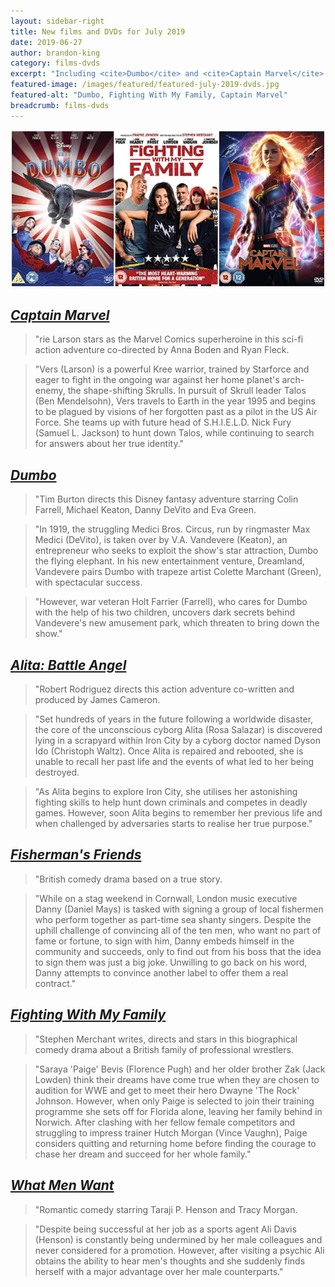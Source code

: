 ```yaml
---
layout: sidebar-right
title: New films and DVDs for July 2019
date: 2019-06-27
author: brandon-king
category: films-dvds
excerpt: "Including <cite>Dumbo</cite> and <cite>Captain Marvel</cite>."
featured-image: /images/featured/featured-july-2019-dvds.jpg
featured-alt: "Dumbo, Fighting With My Family, Captain Marvel"
breadcrumb: films-dvds
---
```


![Dumbo, Fighting With My Family, Captain Marvel](/images/featured/featured-july-2019-dvds.jpg)

## [<cite>Captain Marvel</cite>](https://suffolk.spydus.co.uk/cgi-bin/spydus.exe/ENQ/OPAC/BIBENQ?BRN=2607907)

> "rie Larson stars as the Marvel Comics superheroine in this sci-fi action adventure co-directed by Anna Boden and Ryan Fleck.

> "Vers (Larson) is a powerful Kree warrior, trained by Starforce and eager to fight in the ongoing war against her home planet's arch-enemy, the shape-shifting Skrulls. In pursuit of Skrull leader Talos (Ben Mendelsohn), Vers travels to Earth in the year 1995 and begins to be plagued by visions of her forgotten past as a pilot in the US Air Force. She teams up with future head of S.H.I.E.L.D. Nick Fury (Samuel L. Jackson) to hunt down Talos, while continuing to search for answers about her true identity."

## [<cite>Dumbo</cite>](https://suffolk.spydus.co.uk/cgi-bin/spydus.exe/ENQ/OPAC/BIBENQ?BRN=2620552)

> "Tim Burton directs this Disney fantasy adventure starring Colin Farrell, Michael Keaton, Danny DeVito and Eva Green.

> "In 1919, the struggling Medici Bros. Circus, run by ringmaster Max Medici (DeVito), is taken over by V.A. Vandevere (Keaton), an entrepreneur who seeks to exploit the show's star attraction, Dumbo the flying elephant. In his new entertainment venture, Dreamland, Vandevere pairs Dumbo with trapeze artist Colette Marchant (Green), with spectacular success.

> "However, war veteran Holt Farrier (Farrell), who cares for Dumbo with the help of his two children, uncovers dark secrets behind Vandevere's new amusement park, which threaten to bring down the show."

## [<cite>Alita: Battle Angel</cite>](https://suffolk.spydus.co.uk/cgi-bin/spydus.exe/ENQ/OPAC/BIBENQ?BRN=2610195)

> "Robert Rodriguez directs this action adventure co-written and produced by James Cameron.

> "Set hundreds of years in the future following a worldwide disaster, the core of the unconscious cyborg Alita (Rosa Salazar) is discovered lying in a scrapyard within Iron City by a cyborg doctor named Dyson Ido (Christoph Waltz). Once Alita is repaired and rebooted, she is unable to recall her past life and the events of what led to her being destroyed.

> "As Alita begins to explore Iron City, she utilises her astonishing fighting skills to help hunt down criminals and competes in deadly games. However, soon Alita begins to remember her previous life and when challenged by adversaries starts to realise her true purpose."

## [<cite>Fisherman's Friends</cite>](https://suffolk.spydus.co.uk/cgi-bin/spydus.exe/ENQ/OPAC/BIBENQ?BRN=2612972)

> "British comedy drama based on a true story.

> "While on a stag weekend in Cornwall, London music executive Danny (Daniel Mays) is tasked with signing a group of local fishermen who perform together as part-time sea shanty singers. Despite the uphill challenge of convincing all of the ten men, who want no part of fame or fortune, to sign with him, Danny embeds himself in the community and succeeds, only to find out from his boss that the idea to sign them was just a big joke. Unwilling to go back on his word, Danny attempts to convince another label to offer them a real contract."

## [<cite>Fighting With My Family</cite>](https://suffolk.spydus.co.uk/cgi-bin/spydus.exe/ENQ/OPAC/BIBENQ?BRN=2602202)

> "Stephen Merchant writes, directs and stars in this biographical comedy drama about a British family of professional wrestlers.

> "Saraya 'Paige' Bevis (Florence Pugh) and her older brother Zak (Jack Lowden) think their dreams have come true when they are chosen to audition for WWE and get to meet their hero Dwayne 'The Rock' Johnson. However, when only Paige is selected to join their training programme she sets off for Florida alone, leaving her family behind in Norwich. After clashing with her fellow female competitors and struggling to impress trainer Hutch Morgan (Vince Vaughn), Paige considers quitting and returning home before finding the courage to chase her dream and succeed for her whole family."

## [<cite>What Men Want</cite>](https://suffolk.spydus.co.uk/cgi-bin/spydus.exe/ENQ/OPAC/BIBENQ?BRN=2576033)

> "Romantic comedy starring Taraji P. Henson and Tracy Morgan.

> "Despite being successful at her job as a sports agent Ali Davis (Henson) is constantly being undermined by her male colleagues and never considered for a promotion. However, after visiting a psychic Ali obtains the ability to hear men's thoughts and she suddenly finds herself with a major advantage over her male counterparts."
